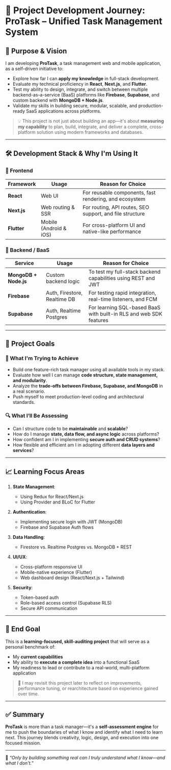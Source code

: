 # 🚀 Project Development Journey: ProTask – Unified Task Management System

## 🧭 Purpose & Vision

I am developing **ProTask**, a task management web and mobile application, as a self-driven initiative to:

- Explore how far I can **apply my knowledge** in full-stack development.
- Evaluate my technical proficiency in **React**, **Next.js**, and **Flutter**.
- Test my ability to design, integrate, and switch between multiple backend-as-a-service (BaaS) platforms like **Firebase**, **Supabase**, and custom backend with **MongoDB + Node.js**.
- Validate my skills in building secure, modular, scalable, and production-ready SaaS applications across platforms.

> 💡 This project is not just about building an app—it's about **measuring my capability** to plan, build, integrate, and deliver a complete, cross-platform solution using modern frameworks and databases.

---

## 🛠️ Development Stack & Why I'm Using It

### 🔷 Frontend

| Framework   | Usage                              | Reason for Choice                                           |
|-------------|-------------------------------------|--------------------------------------------------------------|
| **React**   | Web UI                              | For reusable components, fast rendering, and ecosystem      |
| **Next.js** | Web routing & SSR                   | For routing, API routes, SEO support, and file structure    |
| **Flutter** | Mobile (Android & iOS)              | For cross-platform UI and native-like performance           |

### 🔶 Backend / BaaS

| Service         | Usage                         | Reason for Choice                                                  |
|-----------------|-------------------------------|---------------------------------------------------------------------|
| **MongoDB + Node.js** | Custom backend logic         | To test my full-stack backend capabilities using REST and JWT       |
| **Firebase**     | Auth, Firestore, Realtime DB | For testing rapid integration, real-time listeners, and FCM        |
| **Supabase**     | Auth, Realtime Postgres       | For learning SQL-based BaaS with built-in RLS and web SDK features |

---

## 🧪 Project Goals

### 🎯 What I'm Trying to Achieve
- Build one feature-rich task manager using all available tools in my stack.
- Evaluate how well I can manage **code structure, state management, and modularity**.
- Analyze the **trade-offs between Firebase, Supabase, and MongoDB** in a real scenario.
- Push myself to meet production-level coding and architectural standards.

### 🔍 What I’ll Be Assessing
- Can I structure code to be **maintainable** and **scalable**?
- How do I manage **state, data flow, and async logic** across platforms?
- How confident am I in implementing **secure auth and CRUD systems**?
- How flexible and efficient am I in adopting different **data layers and services**?

---

## 📈 Learning Focus Areas

1. **State Management**:
   - Using Redux for React/Next.js
   - Using Provider and BLoC for Flutter

2. **Authentication**:
   - Implementing secure login with JWT (MongoDB)
   - Firebase and Supabase Auth flows

3. **Data Handling**:
   - Firestore vs. Realtime Postgres vs. MongoDB + REST

4. **UI/UX**:
   - Cross-platform responsive UI
   - Mobile-native experience (Flutter)
   - Web dashboard design (React/Next.js + Tailwind)

5. **Security**:
   - Token-based auth
   - Role-based access control (Supabase RLS)
   - Secure API communication

---

## 💼 End Goal

This is a **learning-focused, skill-auditing project** that will serve as a personal benchmark of:

- My **current capabilities**
- My ability to **execute a complete idea** into a functional SaaS
- My readiness to lead or contribute to a real-world, multi-platform application

> 🔄 I may revisit this project later to reflect on improvements, performance tuning, or rearchitecture based on experience gained over time.

---

## ✅ Summary

**ProTask** is more than a task manager—it's a **self-assessment engine** for me to push the boundaries of what I know and identify what I need to learn next. This journey blends creativity, logic, design, and execution into one focused mission.

---

📌 _“Only by building something real can I truly understand what I know—and what I don't.”_

